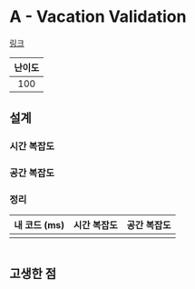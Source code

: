 # A - Vacation Validation

[링크](https://atcoder.jp/contests/abc416/tasks/abc416_a)

| 난이도 |
| :----: |
|  100   |

## 설계

### 시간 복잡도

### 공간 복잡도

### 정리

| 내 코드 (ms) | 시간 복잡도 | 공간 복잡도 |
| :----------: | :---------: | :---------: |
|              |             |             |

```cpp

```

## 고생한 점
